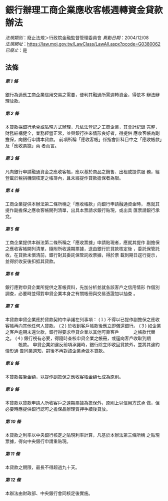 # 銀行辦理工商企業應收客帳週轉資金貸款辦法

*法規類別*：廢止法規＞行政院金融監督管理委員會
*異動日期*：2004/12/08  
*法規網址*：https://law.moj.gov.tw/LawClass/LawAll.aspx?pcode=G0380062
*已廢止*：是


## 法條
##### 第 1 條
銀行為適應工商企業信用交易之需要，便利其融通所需週轉資金，得依本
辦法辦理放款。

##### 第 2 條
本貸款採銀行承兌或貼現方式辦理，凡依法登記之工商企業，其會計紀錄
完整，財務結構健全，業務經營正常，並與銀行往來情形良好者，得提供
應收客帳為副擔保，向銀行申請本貸款。
前項所稱「應收客帳」係指會計科目中之「應收帳款」及「應收票據」兩
者而言。

##### 第 3 條
凡向銀行申請融通資金之應收客帳，應以基於商品之銷售、出租或提供服
務，經登載於稅捐機關核定之帳簿內，且未經提作貸款擔保者為限。

##### 第 4 條
工商企業提供本辦法第二條所稱之「應收帳款」向銀行申請融通資金時，
應就其提作副擔保之應收客帳開列清單，出具本票請求銀行貼現，或出具
匯票請銀行承兌。

##### 第 5 條
工商企業提供本辦法第二條所稱之「應收票據」申請貼現者，應就其提作
副擔保之應收客帳開列清單，隨附所收遠期票據，送由銀行於貸款核定後
，委託保管託收，在貸款未償清前，銀行對其委託保管託收票據，得於票
載到期日逕行提示，並得於收妥後扣抵其貸款。

##### 第 6 條
銀行應對申貸企業所提供之客帳資料，先加分析並就各該客戶之信用情形
作個別調查，必要時並得對申貸企業本身之有關帳冊與交易憑證加以抽查
。

##### 第 7 條
本貸款申貸企業應於貸款契約中承諾左列事項：
 (１) 不得以已提作副擔保之應收客帳再向其他任何人貸款。
 (２) 於收到客戶帳款後應立即償還銀行。
 (３) 如企業之客戶逾期未還欠款，銀行得要求申貸企業以其他可靠客戶
　　　之帳款代替之。
 (４) 銀行視有必要，得隨時查核申貸企業之帳冊，或逕向客戶收取到期
　　　帳款。
申貸企業如違反前項承諾時，銀行除立即收回貸款外，並將其違約情形通
告同業週知，嗣後不再對該企業承做本貸款。

##### 第 8 條
本貸款每筆金額，以提作副擔保之應收客帳金額七成為原則。

##### 第 9 條
本貸款以貸款申請人所收客戶之遠期票據為擔保外，原則上以信用方式承
做，但必要時應提供銀行認可之擔保品辦理質押手續後貸放。

##### 第 10 條
本貸款之利率以中央銀行核定之貼現利率計算，凡基於本辦法第三條所稱
之貼現票據，得向中央銀行申請重貼現。

##### 第 11 條
本貸款之期限，最長不得超過九十天。

##### 第 12 條
本辦法由財政部、中央銀行會同核定後實施。


